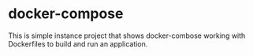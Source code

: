 # docker-compose

This is simple instance project that shows docker-combose working with Dockerfiles to build and run an application. 
